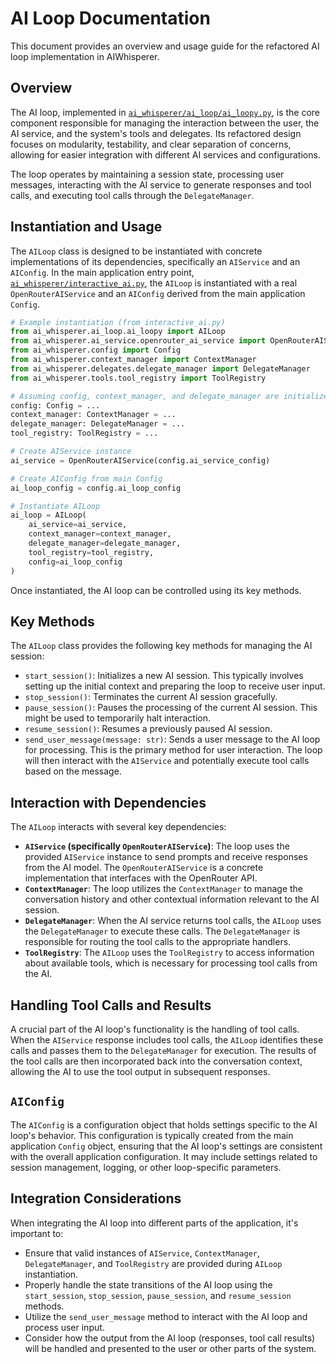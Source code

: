 # AI Loop Documentation

This document provides an overview and usage guide for the refactored AI loop implementation in AIWhisperer.

## Overview

The AI loop, implemented in [`ai_whisperer/ai_loop/ai_loopy.py`](ai_whisperer/ai_loop/ai_loopy.py), is the core component responsible for managing the interaction between the user, the AI service, and the system's tools and delegates. Its refactored design focuses on modularity, testability, and clear separation of concerns, allowing for easier integration with different AI services and configurations.

The loop operates by maintaining a session state, processing user messages, interacting with the AI service to generate responses and tool calls, and executing tool calls through the `DelegateManager`.

## Instantiation and Usage

The `AILoop` class is designed to be instantiated with concrete implementations of its dependencies, specifically an `AIService` and an `AIConfig`. In the main application entry point, [`ai_whisperer/interactive_ai.py`](ai_whisperer/interactive_ai.py), the `AILoop` is instantiated with a real `OpenRouterAIService` and an `AIConfig` derived from the main application `Config`.

```python
# Example instantiation (from interactive_ai.py)
from ai_whisperer.ai_loop.ai_loopy import AILoop
from ai_whisperer.ai_service.openrouter_ai_service import OpenRouterAIService
from ai_whisperer.config import Config
from ai_whisperer.context_manager import ContextManager
from ai_whisperer.delegates.delegate_manager import DelegateManager
from ai_whisperer.tools.tool_registry import ToolRegistry

# Assuming config, context_manager, and delegate_manager are initialized
config: Config = ...
context_manager: ContextManager = ...
delegate_manager: DelegateManager = ...
tool_registry: ToolRegistry = ...

# Create AIService instance
ai_service = OpenRouterAIService(config.ai_service_config)

# Create AIConfig from main Config
ai_loop_config = config.ai_loop_config

# Instantiate AILoop
ai_loop = AILoop(
    ai_service=ai_service,
    context_manager=context_manager,
    delegate_manager=delegate_manager,
    tool_registry=tool_registry,
    config=ai_loop_config
)
```

Once instantiated, the AI loop can be controlled using its key methods.

## Key Methods

The `AILoop` class provides the following key methods for managing the AI session:

* `start_session()`: Initializes a new AI session. This typically involves setting up the initial context and preparing the loop to receive user input.
* `stop_session()`: Terminates the current AI session gracefully.
* `pause_session()`: Pauses the processing of the current AI session. This might be used to temporarily halt interaction.
* `resume_session()`: Resumes a previously paused AI session.
* `send_user_message(message: str)`: Sends a user message to the AI loop for processing. This is the primary method for user interaction. The loop will then interact with the `AIService` and potentially execute tool calls based on the message.

## Interaction with Dependencies

The `AILoop` interacts with several key dependencies:

* **`AIService` (specifically `OpenRouterAIService`)**: The loop uses the provided `AIService` instance to send prompts and receive responses from the AI model. The `OpenRouterAIService` is a concrete implementation that interfaces with the OpenRouter API.
* **`ContextManager`**: The loop utilizes the `ContextManager` to manage the conversation history and other contextual information relevant to the AI session.
* **`DelegateManager`**: When the AI service returns tool calls, the `AILoop` uses the `DelegateManager` to execute these calls. The `DelegateManager` is responsible for routing the tool calls to the appropriate handlers.
* **`ToolRegistry`**: The `AILoop` uses the `ToolRegistry` to access information about available tools, which is necessary for processing tool calls from the AI.

## Handling Tool Calls and Results

A crucial part of the AI loop's functionality is the handling of tool calls. When the `AIService` response includes tool calls, the `AILoop` identifies these calls and passes them to the `DelegateManager` for execution. The results of the tool calls are then incorporated back into the conversation context, allowing the AI to use the tool output in subsequent responses.

## `AIConfig`

The `AIConfig` is a configuration object that holds settings specific to the AI loop's behavior. This configuration is typically created from the main application `Config` object, ensuring that the AI loop's settings are consistent with the overall application configuration. It may include settings related to session management, logging, or other loop-specific parameters.

## Integration Considerations

When integrating the AI loop into different parts of the application, it's important to:

* Ensure that valid instances of `AIService`, `ContextManager`, `DelegateManager`, and `ToolRegistry` are provided during `AILoop` instantiation.
* Properly handle the state transitions of the AI loop using the `start_session`, `stop_session`, `pause_session`, and `resume_session` methods.
* Utilize the `send_user_message` method to interact with the AI loop and process user input.
* Consider how the output from the AI loop (responses, tool call results) will be handled and presented to the user or other parts of the system.
